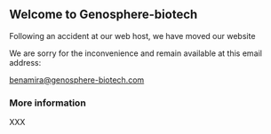 ## Welcome to Genosphere-biotech


Following an accident at our web host, we have moved our website

We are sorry for the inconvenience and remain available at this email address:

[benamira@genosphere-biotech.com](mailto:benamira@genosphere-biotech.com)

### More information


XXX

